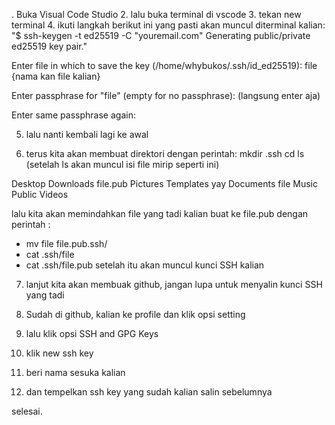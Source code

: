 . Buka Visual Code Studio
2. lalu buka terminal di vscode
3. tekan new terminal
4. ikuti langkah berikut ini yang pasti akan muncul diterminal kalian: 
"$ ssh-keygen -t ed25519 -C "youremail.com" Generating public/private ed25519 key pair."

Enter file in which to save the key (/home/whybukos/.ssh/id_ed25519): file {nama kan file kalian}

Enter passphrase for "file" (empty for no passphrase): (langsung enter aja)

Enter same passphrase again:

5. lalu nanti kembali lagi ke awal 

6. terus kita akan membuat direktori dengan perintah:
mkdir .ssh
cd 
ls (setelah ls akan muncul isi file mirip seperti ini)

Desktop  Downloads  file.pub  Pictures  Templates  yay
Documents  file  Music  Public  Videos

lalu kita akan memindahkan file yang tadi kalian buat ke file.pub dengan perintah : 
- mv file file.pub.ssh/
- cat .ssh/file
- cat .ssh/file.pub
setelah itu akan muncul kunci SSH kalian 

7. lanjut kita akan membuak github, jangan lupa untuk menyalin kunci SSH yang tadi

8. Sudah di github, kalian ke profile dan klik opsi setting 

9. lalu klik opsi SSH and GPG Keys

10. klik new ssh key

11. beri nama sesuka kalian 

12. dan tempelkan ssh key yang sudah kalian salin sebelumnya

selesai.